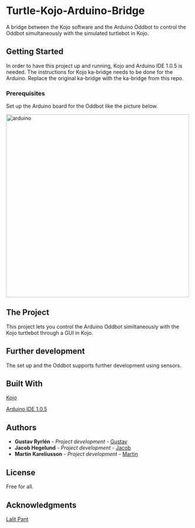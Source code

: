 # Turtle-Kojo-Arduino-Bridge

A bridge between the Kojo software and the Arduino Oddbot to control the Oddbot simultaneously with the simulated turtlebot in Kojo.

## Getting Started

In order to have this project up and running, Kojo and Arduino IDE 1.0.5 is needed. The instructions for Kojo ka-bridge needs to be done for the Arduino. Replace the original ka-bridge with the ka-bridge from this repo.

### Prerequisites
Set up the Arduino board for the Oddbot like the picture below.

<img width="500" alt="arduino" src="https://cloud.githubusercontent.com/assets/8859812/26100977/d1049164-3a2f-11e7-8d33-6d886a228633.png">

## The Project

This project lets you control the Arduino Oddbot similtaneously with the Kojo turtlebot through a GUI in Kojo.



## Further development

The set up and the Oddbot supports further development using sensors.


## Built With

[Kojo](http://www.kogics.net/kojo-download)

[Arduino IDE 1.0.5](https://www.arduino.cc/en/main/OldSoftwareReleases)

## Authors

* **Gustav Ryrlén** - *Project development* - [Gustav](https://github.com/gustavryrlen/)
* **Jacob Hegelund** - *Project development* - [Jacob](https://github.com/Jhegelund)
* **Martin Kareliusson** - *Project development* - [Martin](https://github.com/martinkareliusson)

## License

Free for all.

## Acknowledgments

[Lalit Pant](https://bitbucket.org/lalit_pant/kojo-g/src/f5a26daae0f2?at=master)
